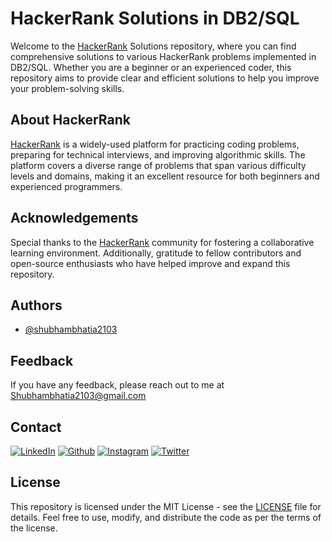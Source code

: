 # HackerRank Solutions in DB2/SQL

Welcome to the [HackerRank](https://www.hackerrank.com/) Solutions repository, where you can find comprehensive solutions to various HackerRank problems implemented in DB2/SQL. Whether you are a beginner or an experienced coder, this repository aims to provide clear and efficient solutions to help you improve your problem-solving skills.

## About HackerRank

[HackerRank](https://www.hackerrank.com/) is a widely-used platform for practicing coding problems, preparing for technical interviews, and improving algorithmic skills. The platform covers a diverse range of problems that span various difficulty levels and domains, making it an excellent resource for both beginners and experienced programmers.

## Acknowledgements

Special thanks to the [HackerRank](https://www.hackerrank.com/) community for fostering a collaborative learning environment. Additionally, gratitude to fellow contributors and open-source enthusiasts who have helped improve and expand this repository.



## Authors

- [@shubhambhatia2103](https://www.linkedin.com/in/shubhambhatia2103/)

## Feedback

If you have any feedback, please reach out to me at Shubhambhatia2103@gmail.com

## Contact

[<img target="_blank" src="https://img.icons8.com/bubbles/100/000000/linkedin.png" title="LinkedIn">](https://www.linkedin.com/in/shubhambhatia2103/) [<img target="_blank" src="https://img.icons8.com/bubbles/100/000000/github.png" title="Github">](https://github.com/shubhambhatia2103) [<img target="_blank" src="https://img.icons8.com/bubbles/100/000000/instagram-new.png" title="Instagram">](https://instagram.com/6eingshubham) [<img target="_blank" src="https://img.icons8.com/bubbles/100/000000/twitter-squared.png" title="Twitter">](https://twitter.com/whoodattboyy)

## License

This repository is licensed under the MIT License - see the [LICENSE](https://github.com/shubhambhatia2103/hackerrank-db2-sql/blob/main/LICENSE) file for details. Feel free to use, modify, and distribute the code as per the terms of the license.
